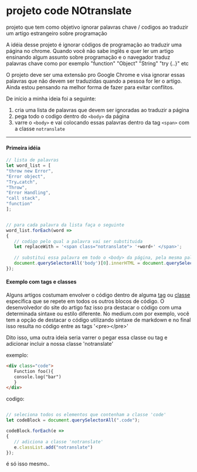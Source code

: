 # projeto code NOtranslate
projeto que tem como objetivo ignorar palavras chave / codigos ao traduzir um artigo estrangeiro sobre programação

A idéia desse projeto é ignorar códigos de programação ao traduzir uma página no chrome.
Quando você não sabe inglês e quer ler um artigo ensinando algum assunto sobre programação e o navegador traduz palavras chave como por exemplo "function" "Object" "String" "try {..}" etc

O projeto deve ser uma extensão pro Google Chrome e visa ignorar essas palavras que não devem ser traduzidas quando a pessoa for ler o artigo. Ainda estou pensando na melhor forma de fazer para evitar conflitos.

De início a minha ideia foi a seguinte:

1. cria uma lista de palavras que devem ser ignoradas ao traduzir a página
2. pega todo o codigo dentro do ```<body>``` da página
3. varre o ```<body>``` e vai colocando essas palavras dentro da tag ```<span>``` com a classe ```notranslate```

---


#### Primeira idéia

```javascript
// lista de palavras
let word_list = [
"throw new Error",
"Error object",
"Try…catch",
"Throw",
"Error Handling",
"call stack",
"function"
];


// para cada palavra da lista faça o seguinte
word_list.forEach(word =>
{
   // codigo pelo qual a palavra vai ser substituida
   let replaceWith = '<span class="notranslate"> '+word+' </span>';
   
   // substitui essa palavra em todo o <body> da página, pela mesma palavra só que dessa vez envolvida pela tag <span>
   document.querySelectorAll('body')[0].innerHTML = document.querySelectorAll('body')[0].innerHTML.split(word).join(replaceWith);
});

```


#### Exemplo com tags e classes

Alguns artigos costumam envolver o código dentro de alguma [tag](https://www.w3schools.com/tags/default.asp) ou [classe](https://www.w3schools.com/html/html_classes.asp) específica que se repete em todos os outros blocos de código. O desenvolvedor do site do artigo faz isso pra destacar o código com uma determinada sintaxe ou estilo diferente. No medium.com por exemplo, você tem a opção de destacar o código utilizando sintaxe de markdown e no final isso resulta no código entre as tags '\<pre\>\<\/pre\>'

Dito isso, uma outra ideia seria varrer o <body> pegar essa classe ou tag e adicionar incluir a nossa classe 'notranslate'

exemplo:

```html
<div class="code">
   Function foo(){
   console.log("bar")
   }
</div>
```


codigo:
```javascript

// seleciona todos os elementos que contenham a classe 'code'
let codeBlock = document.querySelectorAll(".code");

codeBlock.forEach(e =>
{
   // adiciona a classe 'notranslate'
   e.classList.add("notranslate")
});
```


é só isso mesmo..
